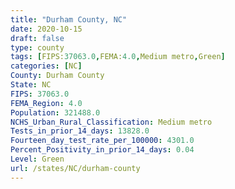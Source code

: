 ```yaml
---
title: "Durham County, NC"
date: 2020-10-15
draft: false
type: county
tags: [FIPS:37063.0,FEMA:4.0,Medium metro,Green]
categories: [NC]
County: Durham County
State: NC
FIPS: 37063.0
FEMA_Region: 4.0
Population: 321488.0
NCHS_Urban_Rural_Classification: Medium metro
Tests_in_prior_14_days: 13828.0
Fourteen_day_test_rate_per_100000: 4301.0
Percent_Positivity_in_prior_14_days: 0.04
Level: Green
url: /states/NC/durham-county
---
```



